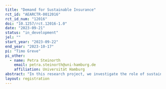 ```yaml
---
title: "Demand for Sustainable Insurance"
rct_id: "AEARCTR-0012016"
rct_id_num: "12016"
doi: "10.1257/rct.12016-1.0"
date: "2023-09-21"
status: "in_development"
jel: ""
start_year: "2023-09-22"
end_year: "2023-10-17"
pi: "Timo Greve"
pi_other:
  - name: Petra Steinorth
    email: petra.steinorth@uni-hamburg.de
    affiliation: Universität Hamburg
abstract: "In this research project, we investigate the role of sustainability on insurance purchasing behavior. We are the the first to conduct an incentive-compatible experiment using real monetary payoffs to test the willingness to pay for sustainable insurance compared to an insurance contract without such component."
layout: registration
---
```



